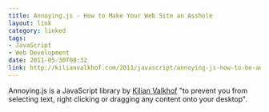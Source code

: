 ```yaml
---
title: Annoying.js - How to Make Your Web Site an Asshole
layout: link
category: linked
tags:
- JavaScript
- Web Development
date: 2011-05-30T08:32
link: http://kilianvalkhof.com/2011/javascript/annoying-js-how-to-be-an-asshole/
---
```


Annoying.js is a JavaScript library by [Kilian Valkhof](http://kilianvalkhof.com/ "Kilian Valkhof - Front-End Developer, User Experience Designer, and Jedi.") "to prevent you from selecting text, right clicking or dragging any content onto your desktop".